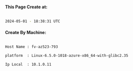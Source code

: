 
   
#### This Page Create at:

```bash

2024-05-01 - 18:38:31 UTC

```

#### Create By Machine:

```bash

Host Name : fv-az523-793

platform  : Linux-6.5.0-1018-azure-x86_64-with-glibc2.35

Ip Local  : 10.1.0.11

```

